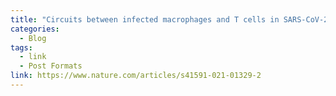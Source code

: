 ```yaml
---
title: "Circuits between infected macrophages and T cells in SARS-CoV-2 pneumonia"
categories:
  - Blog
tags:
  - link
  - Post Formats
link: https://www.nature.com/articles/s41591-021-01329-2
---
```

